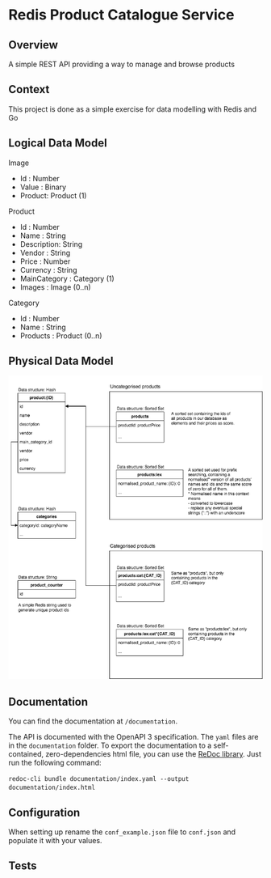 # Redis Product Catalogue Service

## Overview
A simple REST API providing a way to manage and browse products

## Context
This project is done as a simple exercise for data modelling with Redis and Go

## Logical Data Model
Image  
- Id : Number
- Value : Binary
- Product: Product (1)  

Product  
- Id : Number
- Name : String
- Description: String
- Vendor : String
- Price : Number
- Currency : String
- MainCategory : Category (1)
- Images : Image (0..n)

Category
- Id : Number
- Name : String
- Products : Product (0..n)

## Physical Data Model
![data Model](data_model.png "Redis Data Model")

## Documentation
You can find the documentation at `/documentation`.  

The API is documented with the OpenAPI 3 specification. The `yaml` files are in the `documentation` folder.
To export the documentation to a self-contained, zero-dependencies html file, you can use the [ReDoc library](https://github.com/Redocly/redoc). Just run the following command:  

```redoc-cli bundle documentation/index.yaml --output documentation/index.html```

## Configuration
When setting up rename the `conf_example.json` file to `conf.json` and populate it with your values. 

## Tests
